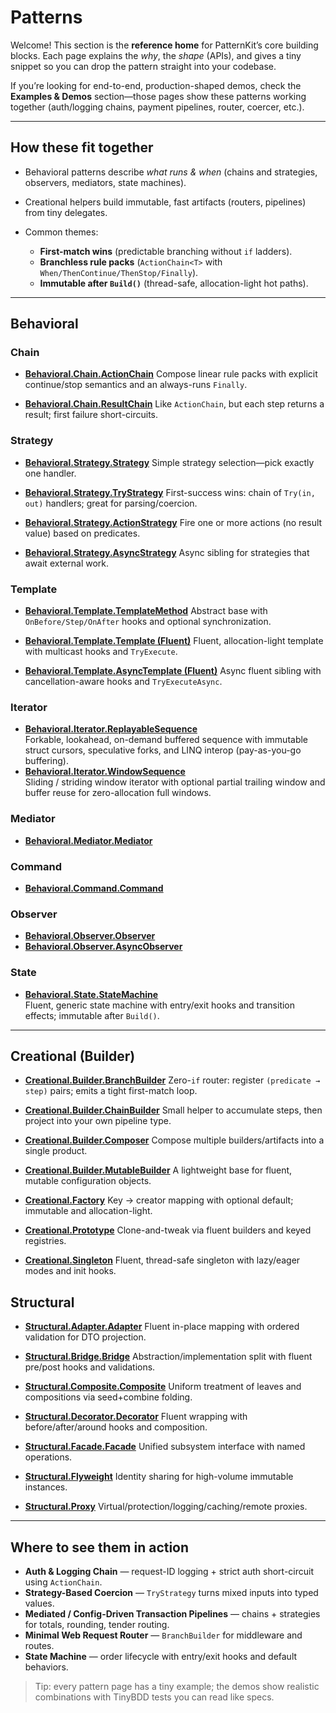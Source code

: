 # Patterns

Welcome! This section is the **reference home** for PatternKit’s core building blocks. Each page explains the *why*, the *shape* (APIs), and gives a tiny snippet so you can drop the pattern straight into your codebase.

If you’re looking for end-to-end, production-shaped demos, check the **Examples & Demos** section—those pages show these patterns working together (auth/logging chains, payment pipelines, router, coercer, etc.).

---

## How these fit together

- Behavioral patterns describe *what runs & when* (chains and strategies, observers, mediators, state machines).
- Creational helpers build immutable, fast artifacts (routers, pipelines) from tiny delegates.
- Common themes:

    - **First-match wins** (predictable branching without `if` ladders).
    - **Branchless rule packs** (`ActionChain<T>` with `When/ThenContinue/ThenStop/Finally`).
    - **Immutable after `Build()`** (thread-safe, allocation-light hot paths).

---

## Behavioral

### Chain

- **[Behavioral.Chain.ActionChain](behavioral/chain/actionchain.md)**
  Compose linear rule packs with explicit continue/stop semantics and an always-runs `Finally`.

- **[Behavioral.Chain.ResultChain](behavioral/chain/resultchain.md)**
  Like `ActionChain`, but each step returns a result; first failure short-circuits.

### Strategy

- **[Behavioral.Strategy.Strategy](behavioral/strategy/strategy.md)**
  Simple strategy selection—pick exactly one handler.

- **[Behavioral.Strategy.TryStrategy](behavioral/strategy/trystrategy.md)**
  First-success wins: chain of `Try(in, out)` handlers; great for parsing/coercion.

- **[Behavioral.Strategy.ActionStrategy](behavioral/strategy/actionstrategy.md)**
  Fire one or more actions (no result value) based on predicates.

- **[Behavioral.Strategy.AsyncStrategy](behavioral/strategy/asyncstrategy.md)**
  Async sibling for strategies that await external work.

### Template

- **[Behavioral.Template.TemplateMethod](behavioral/template/templatemethod.md)**
  Abstract base with `OnBefore/Step/OnAfter` hooks and optional synchronization.

- **[Behavioral.Template.Template (Fluent)](behavioral/template/template.md)**
  Fluent, allocation-light template with multicast hooks and `TryExecute`.

- **[Behavioral.Template.AsyncTemplate (Fluent)](behavioral/template/asynctemplate.md)**
  Async fluent sibling with cancellation-aware hooks and `TryExecuteAsync`.

### Iterator

- **[Behavioral.Iterator.ReplayableSequence](behavioral/iterator/replayablesequence.md)**  
  Forkable, lookahead, on-demand buffered sequence with immutable struct cursors, speculative forks, and LINQ interop (pay-as-you-go buffering).
- **[Behavioral.Iterator.WindowSequence](behavioral/iterator/windowsequence.md)**  
  Sliding / striding window iterator with optional partial trailing window and buffer reuse for zero-allocation full windows.

### Mediator

- **[Behavioral.Mediator.Mediator](behavioral/mediator/mediator.md)**

### Command

- **[Behavioral.Command.Command](behavioral/command/command.md)**

### Observer

- **[Behavioral.Observer.Observer](behavioral/observer/observer.md)**
- **[Behavioral.Observer.AsyncObserver](behavioral/observer/asyncobserver.md)**

### State

- **[Behavioral.State.StateMachine](behavioral/state/state.md)**  
  Fluent, generic state machine with entry/exit hooks and transition effects; immutable after `Build()`.

---

## Creational (Builder)

- **[Creational.Builder.BranchBuilder](creational/builder/branchbuilder.md)**
  Zero-`if` router: register `(predicate → step)` pairs; emits a tight first-match loop.

- **[Creational.Builder.ChainBuilder](creational/builder/chainbuilder.md)**
  Small helper to accumulate steps, then project into your own pipeline type.

- **[Creational.Builder.Composer](creational/builder/composer.md)**
  Compose multiple builders/artifacts into a single product.

- **[Creational.Builder.MutableBuilder](creational/builder/mutablebuilder.md)**
  A lightweight base for fluent, mutable configuration objects.

- **[Creational.Factory](creational/factory/factory.md)**
  Key → creator mapping with optional default; immutable and allocation-light.

- **[Creational.Prototype](creational/prototype/prototype.md)**
  Clone-and-tweak via fluent builders and keyed registries.

- **[Creational.Singleton](creational/singleton/singleton.md)**
  Fluent, thread-safe singleton with lazy/eager modes and init hooks.


## Structural

- **[Structural.Adapter.Adapter](structural/adapter/fluent-adapter.md)**
  Fluent in-place mapping with ordered validation for DTO projection.

- **[Structural.Bridge.Bridge](structural/bridge/bridge.md)**
  Abstraction/implementation split with fluent pre/post hooks and validations.

- **[Structural.Composite.Composite](structural/composite/composite.md)**
  Uniform treatment of leaves and compositions via seed+combine folding.

- **[Structural.Decorator.Decorator](structural/decorator/decorator.md)**
  Fluent wrapping with before/after/around hooks and composition.

- **[Structural.Facade.Facade](structural/facade/facade.md)**
  Unified subsystem interface with named operations.

- **[Structural.Flyweight](structural/flyweight/index.md)**
  Identity sharing for high-volume immutable instances.

- **[Structural.Proxy](structural/proxy/index.md)**
  Virtual/protection/logging/caching/remote proxies.

---

## Where to see them in action

- **Auth & Logging Chain** — request-ID logging + strict auth short-circuit using `ActionChain`.
- **Strategy-Based Coercion** — `TryStrategy` turns mixed inputs into typed values.
- **Mediated / Config-Driven Transaction Pipelines** — chains + strategies for totals, rounding, tender routing.
- **Minimal Web Request Router** — `BranchBuilder` for middleware and routes.
- **State Machine** — order lifecycle with entry/exit hooks and default behaviors.

> Tip: every pattern page has a tiny example; the demos show realistic combinations with TinyBDD tests you can read like specs.
